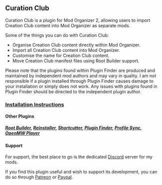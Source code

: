 ﻿## Curation Club
Curation Club is a plugin for Mod Organizer 2, allowing users to import Creation Club content into Mod Organizer as separate mods.

Some of the things you can do with Curation Club:
- Organise Creation Club content directly within Mod Organizer.
- Import all Creation Club content into Mod Organizer.
- Customise the name for Creation Club content.
- Move Creation Club manifest files using Root Builder support.

Please note that the plugins found within Plugin Finder are produced and maintained by independent mod authors and may vary in quality. I am not responsible if a plugin installed through Plugin Finder causes damage to your installation or simply does not work. Any issues with plugins found in Plugin Finder should be directed to the independent plugin author.

### [Installation Instructions](https://kezyma.github.io/?p=curationclub)

#### Other Plugins
##### [Root Builder](https://www.nexusmods.com/skyrimspecialedition/mods/31720), [Reinstaller](https://www.nexusmods.com/skyrimspecialedition/mods/59292), [Shortcutter](https://www.nexusmods.com/skyrimspecialedition/mods/59827), [Plugin Finder](https://www.nexusmods.com/skyrimspecialedition/mods/59869), [Profile Sync](https://www.nexusmods.com/skyrimspecialedition/mods/60690), [OpenMW Player](https://www.nexusmods.com/morrowind/mods/52345)

#### Support
For support, the best place to go is the dedicated [Discord](https://discord.gg/kPA3RrxAYz) server for my mods.

If you find this plugin useful and wish to support its development, you can do so through [Patreon](https://www.patreon.com/KezymaOnline) or [Paypal](https://paypal.me/kezyma). 
